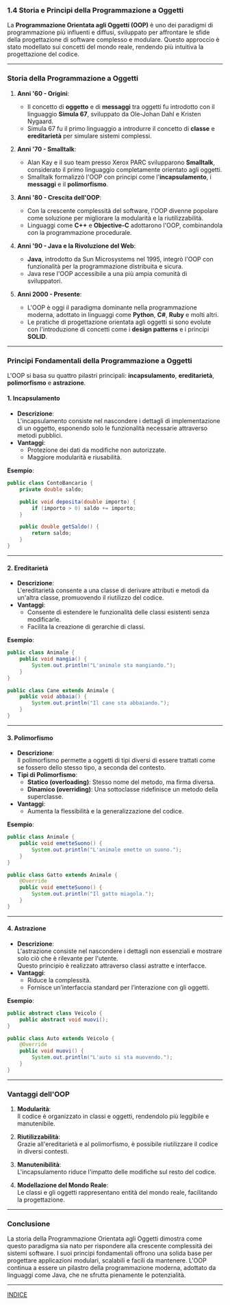 ### **1.4 Storia e Principi della Programmazione a Oggetti**

La **Programmazione Orientata agli Oggetti (OOP)** è uno dei paradigmi di programmazione più influenti e diffusi, sviluppato per affrontare le sfide della progettazione di software complesso e modulare. Questo approccio è stato modellato sui concetti del mondo reale, rendendo più intuitiva la progettazione del codice.

---

### **Storia della Programmazione a Oggetti**

1. **Anni '60 - Origini**:  
   - Il concetto di **oggetto** e di **messaggi** tra oggetti fu introdotto con il linguaggio **Simula 67**, sviluppato da Ole-Johan Dahl e Kristen Nygaard.  
   - Simula 67 fu il primo linguaggio a introdurre il concetto di **classe** e **ereditarietà** per simulare sistemi complessi.

2. **Anni '70 - Smalltalk**:  
   - Alan Kay e il suo team presso Xerox PARC svilupparono **Smalltalk**, considerato il primo linguaggio completamente orientato agli oggetti.  
   - Smalltalk formalizzò l'OOP con principi come l'**incapsulamento**, i **messaggi** e il **polimorfismo**.

3. **Anni '80 - Crescita dell'OOP**:  
   - Con la crescente complessità del software, l'OOP divenne popolare come soluzione per migliorare la modularità e la riutilizzabilità.  
   - Linguaggi come **C++** e **Objective-C** adottarono l'OOP, combinandola con la programmazione procedurale.

4. **Anni '90 - Java e la Rivoluzione del Web**:  
   - **Java**, introdotto da Sun Microsystems nel 1995, integrò l'OOP con funzionalità per la programmazione distribuita e sicura.  
   - Java rese l'OOP accessibile a una più ampia comunità di sviluppatori.

5. **Anni 2000 - Presente**:  
   - L'OOP è oggi il paradigma dominante nella programmazione moderna, adottato in linguaggi come **Python**, **C#**, **Ruby** e molti altri.  
   - Le pratiche di progettazione orientata agli oggetti si sono evolute con l'introduzione di concetti come i **design patterns** e i principi **SOLID**.

---

### **Principi Fondamentali della Programmazione a Oggetti**

L'OOP si basa su quattro pilastri principali: **incapsulamento**, **ereditarietà**, **polimorfismo** e **astrazione**.

#### **1. Incapsulamento**
- **Descrizione**:  
  L'incapsulamento consiste nel nascondere i dettagli di implementazione di un oggetto, esponendo solo le funzionalità necessarie attraverso metodi pubblici.  
- **Vantaggi**:  
  - Protezione dei dati da modifiche non autorizzate.  
  - Maggiore modularità e riusabilità.  

**Esempio**:
```java
public class ContoBancario {
    private double saldo;

    public void deposita(double importo) {
        if (importo > 0) saldo += importo;
    }

    public double getSaldo() {
        return saldo;
    }
}
```

---

#### **2. Ereditarietà**
- **Descrizione**:  
  L'ereditarietà consente a una classe di derivare attributi e metodi da un'altra classe, promuovendo il riutilizzo del codice.  
- **Vantaggi**:  
  - Consente di estendere le funzionalità delle classi esistenti senza modificarle.  
  - Facilita la creazione di gerarchie di classi.

**Esempio**:
```java
public class Animale {
    public void mangia() {
        System.out.println("L'animale sta mangiando.");
    }
}

public class Cane extends Animale {
    public void abbaia() {
        System.out.println("Il cane sta abbaiando.");
    }
}
```

---

#### **3. Polimorfismo**
- **Descrizione**:  
  Il polimorfismo permette a oggetti di tipi diversi di essere trattati come se fossero dello stesso tipo, a seconda del contesto.  
- **Tipi di Polimorfismo**:  
  - **Statico (overloading)**: Stesso nome del metodo, ma firma diversa.  
  - **Dinamico (overriding)**: Una sottoclasse ridefinisce un metodo della superclasse.  
- **Vantaggi**:  
  - Aumenta la flessibilità e la generalizzazione del codice.

**Esempio**:
```java
public class Animale {
    public void emetteSuono() {
        System.out.println("L'animale emette un suono.");
    }
}

public class Gatto extends Animale {
    @Override
    public void emetteSuono() {
        System.out.println("Il gatto miagola.");
    }
}
```

---

#### **4. Astrazione**
- **Descrizione**:  
  L'astrazione consiste nel nascondere i dettagli non essenziali e mostrare solo ciò che è rilevante per l'utente.  
  Questo principio è realizzato attraverso classi astratte e interfacce.  
- **Vantaggi**:  
  - Riduce la complessità.  
  - Fornisce un’interfaccia standard per l’interazione con gli oggetti.

**Esempio**:
```java
public abstract class Veicolo {
    public abstract void muovi();
}

public class Auto extends Veicolo {
    @Override
    public void muovi() {
        System.out.println("L'auto si sta muovendo.");
    }
}
```

---

### **Vantaggi dell'OOP**

1. **Modularità**:  
   Il codice è organizzato in classi e oggetti, rendendolo più leggibile e manutenibile.

2. **Riutilizzabilità**:  
   Grazie all'ereditarietà e al polimorfismo, è possibile riutilizzare il codice in diversi contesti.

3. **Manutenibilità**:  
   L'incapsulamento riduce l'impatto delle modifiche sul resto del codice.

4. **Modellazione del Mondo Reale**:  
   Le classi e gli oggetti rappresentano entità del mondo reale, facilitando la progettazione.

---

### **Conclusione**

La storia della Programmazione Orientata agli Oggetti dimostra come questo paradigma sia nato per rispondere alla crescente complessità dei sistemi software. I suoi principi fondamentali offrono una solida base per progettare applicazioni modulari, scalabili e facili da mantenere. L'OOP continua a essere un pilastro della programmazione moderna, adottato da linguaggi come Java, che ne sfrutta pienamente le potenzialità.

---
[INDICE](README.md)